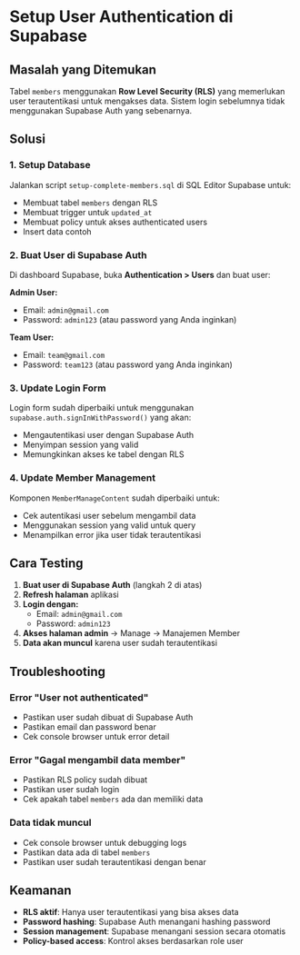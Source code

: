 # Setup User Authentication di Supabase

## Masalah yang Ditemukan
Tabel `members` menggunakan **Row Level Security (RLS)** yang memerlukan user terautentikasi untuk mengakses data. Sistem login sebelumnya tidak menggunakan Supabase Auth yang sebenarnya.

## Solusi

### 1. Setup Database
Jalankan script `setup-complete-members.sql` di SQL Editor Supabase untuk:
- Membuat tabel `members` dengan RLS
- Membuat trigger untuk `updated_at`
- Membuat policy untuk akses authenticated users
- Insert data contoh

### 2. Buat User di Supabase Auth
Di dashboard Supabase, buka **Authentication > Users** dan buat user:

**Admin User:**
- Email: `admin@gmail.com`
- Password: `admin123` (atau password yang Anda inginkan)

**Team User:**
- Email: `team@gmail.com`  
- Password: `team123` (atau password yang Anda inginkan)

### 3. Update Login Form
Login form sudah diperbaiki untuk menggunakan `supabase.auth.signInWithPassword()` yang akan:
- Mengautentikasi user dengan Supabase Auth
- Menyimpan session yang valid
- Memungkinkan akses ke tabel dengan RLS

### 4. Update Member Management
Komponen `MemberManageContent` sudah diperbaiki untuk:
- Cek autentikasi user sebelum mengambil data
- Menggunakan session yang valid untuk query
- Menampilkan error jika user tidak terautentikasi

## Cara Testing

1. **Buat user di Supabase Auth** (langkah 2 di atas)
2. **Refresh halaman** aplikasi
3. **Login dengan:**
   - Email: `admin@gmail.com`
   - Password: `admin123`
4. **Akses halaman admin** → Manage → Manajemen Member
5. **Data akan muncul** karena user sudah terautentikasi

## Troubleshooting

### Error "User not authenticated"
- Pastikan user sudah dibuat di Supabase Auth
- Pastikan email dan password benar
- Cek console browser untuk error detail

### Error "Gagal mengambil data member"
- Pastikan RLS policy sudah dibuat
- Pastikan user sudah login
- Cek apakah tabel `members` ada dan memiliki data

### Data tidak muncul
- Cek console browser untuk debugging logs
- Pastikan data ada di tabel `members`
- Pastikan user sudah terautentikasi dengan benar

## Keamanan

- **RLS aktif**: Hanya user terautentikasi yang bisa akses data
- **Password hashing**: Supabase Auth menangani hashing password
- **Session management**: Supabase menangani session secara otomatis
- **Policy-based access**: Kontrol akses berdasarkan role user
